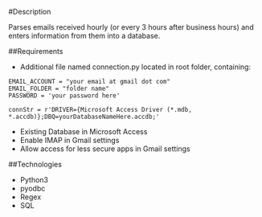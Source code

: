 #Description

Parses emails received hourly (or every 3 hours after business hours) and enters information from them into a database.

##Requirements

* Additional file named connection.py located in root folder, containing:

```
EMAIL_ACCOUNT = "your email at gmail dot com"
EMAIL_FOLDER = "folder name"
PASSWORD = 'your password here'

connStr = r'DRIVER={Microsoft Access Driver (*.mdb, *.accdb)};DBQ=yourDatabaseNameHere.accdb;'
```

* Existing Database in Microsoft Access
* Enable IMAP in Gmail settings
* Allow access for less secure apps in Gmail settings

##Technologies

* Python3
* pyodbc
* Regex
* SQL
